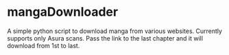 # mangaDownloader

A simple python script to download manga from various websites. Currently supports only Asura scans. Pass the link to the last chapter and it will download from 1st to last.
